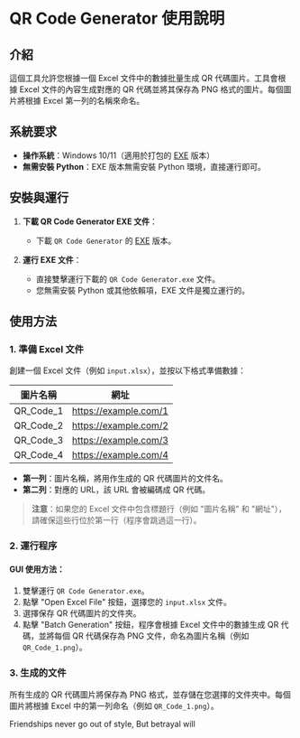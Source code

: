 # QR Code Generator 使用說明

## 介紹

這個工具允許您根據一個 Excel 文件中的數據批量生成 QR 代碼圖片。工具會根據 Excel 文件的內容生成對應的 QR 代碼並將其保存為 PNG 格式的圖片。每個圖片將根據 Excel 第一列的名稱來命名。

## 系統要求

- **操作系統**：Windows 10/11（適用於打包的 [EXE](https://github.com/lokingyuen/QRcode_Batch_Generation/releases) 版本）
- **無需安裝 Python**：EXE 版本無需安裝 Python 環境，直接運行即可。

## 安裝與運行

1. **下載 QR Code Generator EXE 文件**：
   - 下載 `QR Code Generator` 的 [EXE](https://github.com/lokingyuen/QRcode_Batch_Generation/releases) 版本。

2. **運行 EXE 文件**：
   - 直接雙擊運行下載的 `QR Code Generator.exe` 文件。
   - 您無需安裝 Python 或其他依賴項，EXE 文件是獨立運行的。

## 使用方法

### 1. 準備 Excel 文件

創建一個 Excel 文件（例如 `input.xlsx`），並按以下格式準備數據：

| 圖片名稱   | 網址                                |
|------------|-------------------------------------|
| QR_Code_1  | https://example.com/1               |
| QR_Code_2  | https://example.com/2               |
| QR_Code_3  | https://example.com/3               |
| QR_Code_4  | https://example.com/4               |

- **第一列**：圖片名稱，將用作生成的 QR 代碼圖片的文件名。
- **第二列**：對應的 URL，該 URL 會被編碼成 QR 代碼。

> **注意**：如果您的 Excel 文件中包含標題行（例如 "圖片名稱" 和 "網址"），請確保這些行位於第一行（程序會跳過這一行）。

### 2. 運行程序

#### GUI 使用方法：

1. 雙擊運行 `QR Code Generator.exe`。
2. 點擊 "Open Excel File" 按鈕，選擇您的 `input.xlsx` 文件。
3. 選擇保存 QR 代碼圖片的文件夾。
4. 點擊 "Batch Generation" 按鈕，程序會根據 Excel 文件中的數據生成 QR 代碼，並將每個 QR 代碼保存為 PNG 文件，命名為圖片名稱（例如 `QR_Code_1.png`）。

### 3. 生成的文件

所有生成的 QR 代碼圖片將保存為 PNG 格式，並存儲在您選擇的文件夾中。每個圖片將根據 Excel 中的第一列命名（例如 `QR_Code_1.png`）。

Friendships never go out of style, But betrayal will
